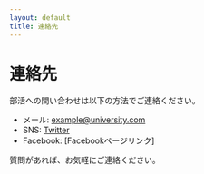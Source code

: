 ```yaml
---
layout: default
title: 連絡先
---
```


# 連絡先

部活への問い合わせは以下の方法でご連絡ください。

- メール: [example@university.com](mailto:example@university.com)
- SNS: [Twitter](https://twitter.com/部活のTwitterアカウント)
- Facebook: [Facebookページリンク]

質問があれば、お気軽にご連絡ください。
